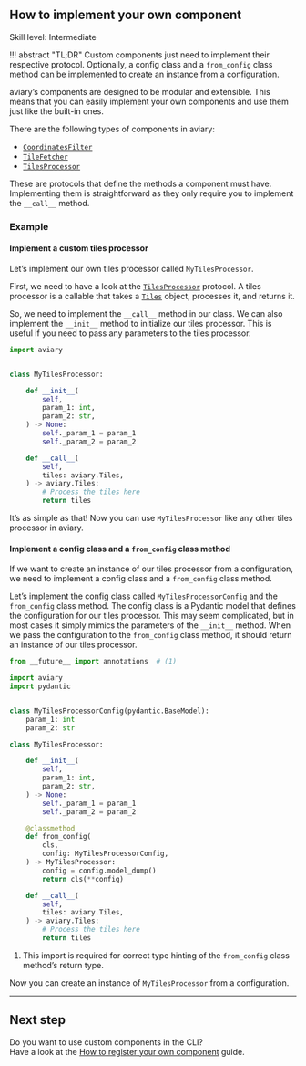 ## How to implement your own component

<span class="aviary-skill-level">Skill level: Intermediate</span>

!!! abstract "TL;DR"
    Custom components just need to implement their respective protocol.
    Optionally, a config class and a `from_config` class method can be implemented
    to create an instance from a configuration.

aviary’s components are designed to be modular and extensible.
This means that you can easily implement your own components and use them just like the built-in ones.

There are the following types of components in aviary:

- [`CoordinatesFilter`][CoordinatesFilter]
- [`TileFetcher`][TileFetcher]
- [`TilesProcessor`][TilesProcessor]

These are protocols that define the methods a component must have.
Implementing them is straightforward as they only require you to implement the `__call__` method.

  [CoordinatesFilter]: ../../api_reference/utils/coordinates_filter/coordinates_filter.md#aviary.utils.CoordinatesFilter
  [TileFetcher]: ../../api_reference/tile/tile_fetcher/tile_fetcher.md#aviary.tile.TileFetcher
  [TilesProcessor]: ../../api_reference/tile/tiles_processor/tiles_processor.md#aviary.tile.TilesProcessor

### Example

#### Implement a custom tiles processor

Let’s implement our own tiles processor called `MyTilesProcessor`.

First, we need to have a look at the [`TilesProcessor`][TilesProcessor] protocol.
A tiles processor is a callable that takes a [`Tiles`][Tiles] object, processes it, and returns it.

So, we need to implement the `__call__` method in our class.
We can also implement the `__init__` method to initialize our tiles processor.
This is useful if you need to pass any parameters to the tiles processor.

``` python title="my_tiles_processor.py"
import aviary


class MyTilesProcessor:

    def __init__(
        self,
        param_1: int,
        param_2: str,
    ) -> None:
        self._param_1 = param_1
        self._param_2 = param_2

    def __call__(
        self,
        tiles: aviary.Tiles,
    ) -> aviary.Tiles:
        # Process the tiles here
        return tiles
```

It’s as simple as that!
Now you can use `MyTilesProcessor` like any other tiles processor in aviary.

#### Implement a config class and a `from_config` class method

If we want to create an instance of our tiles processor from a configuration,
we need to implement a config class and a `from_config` class method.

Let’s implement the config class called `MyTilesProcessorConfig` and the `from_config` class method.
The config class is a Pydantic model that defines the configuration for our tiles processor.
This may seem complicated, but in most cases it simply mimics the parameters of the `__init__` method.
When we pass the configuration to the `from_config` class method, it should return an instance of our tiles processor.

``` python title="my_tiles_processor.py" hl_lines="1 4 7-9 21-27"
from __future__ import annotations  # (1)

import aviary
import pydantic


class MyTilesProcessorConfig(pydantic.BaseModel):
    param_1: int
    param_2: str

class MyTilesProcessor:

    def __init__(
        self,
        param_1: int,
        param_2: str,
    ) -> None:
        self._param_1 = param_1
        self._param_2 = param_2

    @classmethod
    def from_config(
        cls,
        config: MyTilesProcessorConfig,
    ) -> MyTilesProcessor:
        config = config.model_dump()
        return cls(**config)

    def __call__(
        self,
        tiles: aviary.Tiles,
    ) -> aviary.Tiles:
        # Process the tiles here
        return tiles
```

1.  This import is required for correct type hinting of the `from_config` class method’s return type.

Now you can create an instance of `MyTilesProcessor` from a configuration.

  [TilesProcessor]: ../../api_reference/tile/tiles_processor/tiles_processor.md#aviary.tile.TilesProcessor
  [Tiles]: ../../api_reference/core/tiles.md#aviary.Tiles

---

## Next step

Do you want to use custom components in the CLI?<br>
Have a look at the [How to register your own component] guide.

  [How to register your own component]: ../cli/how_to_register_your_own_component.md
